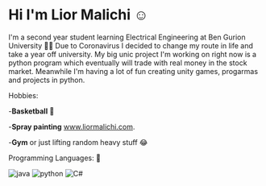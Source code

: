 # Hi I'm Lior Malichi :relaxed:

I'm  a second year student learning Electrical Engineering at Ben Gurion University :man_student:
Due to Coronavirus I decided to change my route in life and take a year off university.
My big unic project I'm working on right now is a python program which eventually will trade with real money in the stock market.
Meanwhile I'm having a lot of fun creating unity games, progarmas and projects in python.



Hobbies:

-**Basketball** :basketball:

-**Spray painting** www.liormalichi.com.

-**Gym** or just lifting random heavy stuff :joy:



Programming Languages: :love_you_gesture:


 ![java](https://user-images.githubusercontent.com/63522056/117112921-741fbe80-ad92-11eb-96ef-456f7eff791a.png)
![python](https://user-images.githubusercontent.com/63522056/117112947-7c77f980-ad92-11eb-9a0a-083c7ea9ab0e.png) 
    ![C#](https://user-images.githubusercontent.com/63522056/117117826-a7fde280-ad98-11eb-8f2f-a7cd368df866.png)
